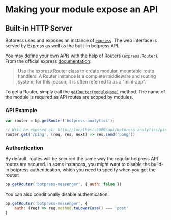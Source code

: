 # Making your module expose an API

## Built-in HTTP Server

Botpress uses and exposes an instance of [`express`](http://expressjs.com/). The web interface is served by Express as well as the built-in botpress API.

You may define your own APIs with the help of Routers (`express.Router`). From the official express [documentation](http://expressjs.com/en/guide/routing.html):

> Use the express.Router class to create modular, mountable route handlers. A Router instance is a complete middleware and routing system; for this reason, it is often referred to as a “mini-app”.

To get a Router, simply call the [`getRouter(moduleName)`](core-reference.md) method. The name of the module is required as API routes are scoped by modules.

### API Example

```js
var router = bp.getRouter('botpress-analytics');

// Will be exposed at: http://localhost:3000/api/botpress-analytics/ping
router.get('/ping', (req, res, next) => res.send('pong'))
```

### Authentication

By default, routes will be secured the same way the regular botpress API routes are secured. In some instances, you might want to disable the build-in botpress authentication, which you need to specify when you get the router:

```js
bp.getRouter('botpress-messenger', { auth: false })
```

You can also conditionally disable authentication:

```js
bp.getRouter('botpress-messenger', {
    auth: (req) => req.method.toLowerCase() === 'post'
}
```
